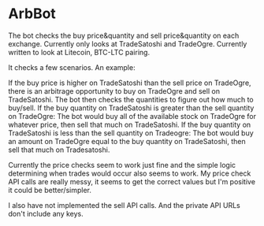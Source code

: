 # ArbBot
The bot checks the buy price&quantity and sell price&quantity on each exchange. Currently only looks at TradeSatoshi and TradeOgre.
Currently written to look at Litecoin, BTC-LTC pairing.

It checks a few scenarios. An example:

If the buy price is higher on TradeSatoshi than the sell price on TradeOgre, there is an arbitrage opportunity to buy on TradeOgre and sell on TradeSatoshi.
The bot then checks the quantities to figure out how much to buy/sell.
If the buy quantity on TradeSatoshi is greater than the sell quantity on TradeOgre:
	The bot would buy all of the available stock on TradeOgre for whatever price, then sell that much on TradeSatoshi.
If the buy quantity on TradeSatoshi is less than the sell quantity on Tradeogre:
	The bot would buy an amount on TradeOgre equal to the buy quantity on TradeSatoshi, then sell that much on Tradesatoshi.

Currently the price checks seem to work just fine and the simple logic determining when trades would occur also seems to work.
My price check API calls are really messy, it seems to get the correct values but I'm positive it could be better/simpler.

I also have not implemented the sell API calls. And the private API URLs don't include any keys.
